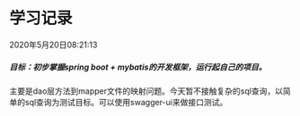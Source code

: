 # 学习记录
2020年5月20日08:21:13 
##### 目标：初步掌握spring boot + mybatis的开发框架，运行起自己的项目。
主要是dao层方法到mapper文件的映射问题。今天暂不接触复杂的sql查询，以简单的sql查询为测试目标。可以使用swagger-ui来做接口测试。

